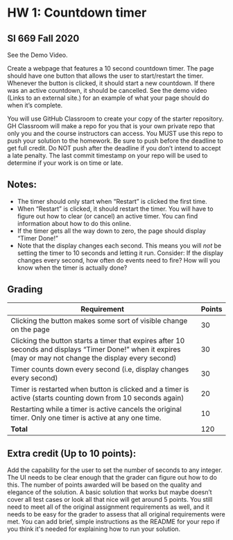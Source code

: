 # HW 1: Countdown timer
## SI 669 Fall 2020

See the Demo Video. 

Create a webpage that features a 10 second countdown timer. The page should have one button that allows the user to start/restart the timer. Whenever the button is clicked, it should start a new countdown. If there was an active countdown, it should be cancelled. See the demo video (Links to an external site.) for an example of what your page should do when it’s complete.

You will use GitHub Classroom to create your copy of the starter repository. GH Classroom will make a repo for you that is your own private repo that only you and the course instructors can access. You MUST use this repo to push your solution to the homework. Be sure to push before the deadline to get full credit. Do NOT push after the deadline if you don’t intend to accept a late penalty. The last commit timestamp on your repo will be used to determine if your work is on time or late.

## Notes:

* The timer should only start when “Restart” is clicked the first time.
* When “Restart” is clicked, it should restart the timer. You will have to figure out how to clear (or cancel) an active timer. You can find information about how to do this online.
* If the timer gets all the way down to zero, the page should display “Timer Done!”
* Note that the display changes each second. This means you will *not* be setting the timer to 10 seconds and letting it run. Consider: If the display changes every second, how often do events need to fire? How will you know when the timer is actually done?

## Grading

| Requirement  | Points |
| ------------- | ------------- |
| Clicking the button makes some sort of visible change on the page | 30  |
| Clicking the button starts a timer that expires after 10 seconds and displays “Timer Done!” when it expires (may or may not change the display every second) | 30 |
| Timer counts down every second (i.e, display changes every second) | 30 |
| Timer is restarted when button is clicked and a timer is active (starts counting down from 10 seconds again) | 20 |
| Restarting while a timer is active cancels the original timer. Only one timer is active at any one time. | 10 |
| **Total** | 120


## Extra credit (Up to 10 points):

Add the capability for the user to set the number of seconds to any integer. The UI needs to be clear enough that the grader can figure out how to do this. The number of points awarded will be based on the quality and elegance of the solution. A basic solution that works but maybe doesn’t cover all test cases or look all that nice will get around 5 points. You still need to meet all of the original assignment requirements as well, and it needs to be easy for the grader to assess that all original requirements were met. You can add brief, simple instructions as the README for your repo if you think it's needed for explaining how to run your solution.

